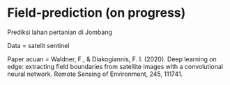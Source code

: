# Field-prediction (on progress)
Prediksi lahan pertanian di Jombang

Data = satelit sentinel

Paper acuan = Waldner, F., & Diakogiannis, F. I. (2020). Deep learning on edge: extracting field boundaries from satellite images with a convolutional neural network. Remote Sensing of Environment, 245, 111741.
